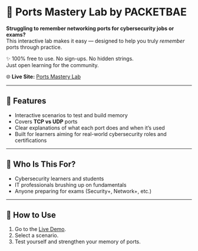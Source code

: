 # 🔐 Ports Mastery Lab by PACKETBAE

**Struggling to remember networking ports for cybersecurity jobs or exams?**  
This interactive lab makes it easy — designed to help you truly *remember* ports through practice.  

✨ 100% free to use. No sign-ups. No hidden strings.  
Just open learning for the community.  

🌐 **Live Site:** [Ports Mastery Lab](https://packetbae.github.io/ports-mastery-lab)  

---

## 🚀 Features
- Interactive scenarios to test and build memory  
- Covers **TCP vs UDP** ports  
- Clear explanations of what each port does and when it’s used  
- Built for learners aiming for real-world cybersecurity roles and certifications  

---

## 🎯 Who Is This For?
- Cybersecurity learners and students  
- IT professionals brushing up on fundamentals  
- Anyone preparing for exams (Security+, Network+, etc.)  

---

## 📖 How to Use
1. Go to the [Live Demo](https://packetbae.github.io/ports-mastery-lab).  
2. Select a scenario.  
3. Test yourself and strengthen your memory of ports.  
